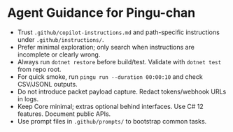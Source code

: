 # Agent Guidance for Pingu-chan

- Trust `.github/copilot-instructions.md` and path-specific instructions under `.github/instructions/`.
- Prefer minimal exploration; only search when instructions are incomplete or clearly wrong.
- Always run `dotnet restore` before build/test. Validate with `dotnet test` from repo root.
- For quick smoke, run `pingu run --duration 00:00:10` and check CSV/JSONL outputs.
- Do not introduce packet payload capture. Redact tokens/webhook URLs in logs.
- Keep Core minimal; extras optional behind interfaces. Use C# 12 features. Document public APIs.
- Use prompt files in `.github/prompts/` to bootstrap common tasks.
